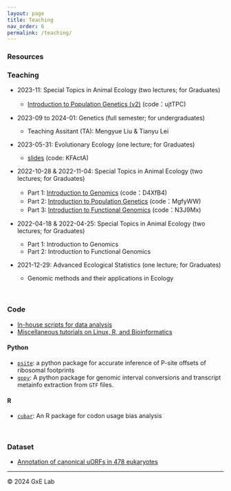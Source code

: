 ```yaml
---
layout: page
title: Teaching
nav_order: 6
permalink: /teaching/
---
```


### Resources

### Teaching

- 2023-11: Special Topics in Animal Ecology (two lectures; for Graduates)
  - [Introduction to Population Genetics (v2)](https://www.jianguoyun.com/p/DfgRqdQQ146cBhiOjKMFIAA) (code：ujtTPC)

- 2023-09 to 2024-01: Genetics (full semester; for undergraduates)
  - Teaching Assitant (TA): Mengyue Liu & Tianyu Lei

- 2023-05-31: Evolutionary Ecology (one lecture; for Graduates)
  - [slides](https://www.jianguoyun.com/p/DUUhee8Q146cBhj744gFIAA) (code: KFActA)

- 2022-10-28 & 2022-11-04: Special Topics in Animal Ecology (two lectures; for Graduates)
  - Part 1:  [Introduction to Genomics](https://www.jianguoyun.com/p/DfmjMzsQ146cBhiaxOAEIAA)  (code：D4XfB4)
  - Part 2: [Introduction to Population Genetics](https://www.jianguoyun.com/p/DSGotNkQ146cBhifxOAEIAA)  (code：MgfyWW)
  - Part 3: [Introduction to Functional Genomics](https://www.jianguoyun.com/p/Dahi7boQ146cBhilxOAEIAA) (code：N3J9Mx)

- 2022-04-18 & 2022-04-25: Special Topics in Animal Ecology (two lectures; for Graduates)
  - Part 1: Introduction to Genomics
  - Part 2: Introduction to Functional Genomics

- 2021-12-29: Advanced Ecological Statistics (one lecture; for Graduates)
  - Genomic methods and their applications in Ecology


<br/>

### Code

- [In-house scripts for data analysis](https://github.com/gxelab/scripts)
- [Miscellaneous tutorials on Linux, R, and Bioinformatics](https://gitee.com/mt1022/bioinfo_tutorials)


#### Python

- [`psite`](https://github.com/gxelab/psite): a python package for accurate inference of P-site offsets of ribosomal footprints
- [`gppy`](https://github.com/mt1022/gppy): A python package for genomic interval conversions and transcript metainfo extraction from `GTF` files.


#### R
- [`cubar`](https://mt1022.github.io/cubar/): An R package for codon usage bias analysis

<br/>


### Dataset

- [Annotation of canonical uORFs in 478 eukaryotes](https://doi.org/10.6084/m9.figshare.9980441.v4)



-----

© 2024 GxE Lab
